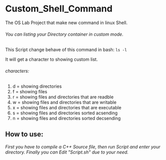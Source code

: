# Custom_Shell_Command
The OS Lab Project that make new command in linux Shell.

###### You can listing your Directory container in custom mode.
This Script change behave of this command in bash:
```ls -l``` 


It will get a character to showing custom list.

###### characters:

1. d = showing directories
2. f = showing files
3. r = showing files and directories that are readble
4. w = showing files and directories that are writable
5. x = showing files and directories that are executable
6. s = showing files and directories sorted acsending
7. n = showing files and directories sorted decsending

## How to use:
###### First you have to compile a C++ Source file, then run Script and enter your directory. Finally you can Edit  *"Script.sh"*  due to your need.

